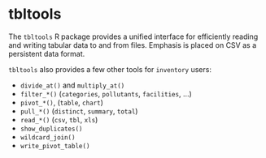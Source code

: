 # tbltools

The `tbltools` R package provides a unified interface for efficiently reading and writing tabular data to and from files. Emphasis is placed on CSV as a persistent data format. 

`tbltools` also provides a few other tools for `inventory` users:

- `divide_at()` and `multiply_at()`
- `filter_*()` (`categories`, `pollutants`, `facilities`, ...)
- `pivot_*()`, (`table`, `chart`)
- `pull_*()` (`distinct`, `summary`, `total`)
- `read_*()` (`csv`, `tbl`, `xls`)
- `show_duplicates()`
- `wildcard_join()` 
- `write_pivot_table()`
